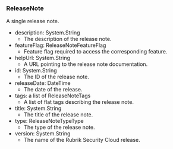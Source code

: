 ### ReleaseNote
A single release note.

- description: System.String
  - The description of the release note.
- featureFlag: ReleaseNoteFeatureFlag
  - Feature flag required to access the corresponding feature.
- helpUrl: System.String
  - A URL pointing to the release note documentation.
- id: System.String
  - The ID of the release note.
- releaseDate: DateTime
  - The date of the release.
- tags: a list of ReleaseNoteTags
  - A list of flat tags describing the release note.
- title: System.String
  - The title of the release note.
- type: ReleaseNoteTypeType
  - The type of the release note.
- version: System.String
  - The name of the Rubrik Security Cloud release.
